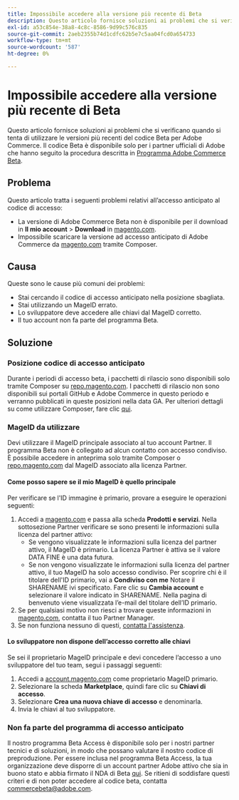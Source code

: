 ```yaml
---
title: Impossibile accedere alla versione più recente di Beta
description: Questo articolo fornisce soluzioni ai problemi che si verificano quando si tenta di utilizzare le versioni più recenti del codice Beta per Adobe Commerce. Il codice Beta è disponibile solo per i partner Adobe ufficiali che hanno seguito il processo descritto in [Programma Adobe Commerce Beta](https://github.com/magento/magento2/wiki/Magento-Beta-Program).
exl-id: a53c854e-38a8-4c8c-8586-9d99c576c835
source-git-commit: 2aeb2355b74d1cdfc62b5e7c5aa04fcd0a654733
workflow-type: tm+mt
source-wordcount: '587'
ht-degree: 0%

---
```


# Impossibile accedere alla versione più recente di Beta

Questo articolo fornisce soluzioni ai problemi che si verificano quando si tenta di utilizzare le versioni più recenti del codice Beta per Adobe Commerce. Il codice Beta è disponibile solo per i partner ufficiali di Adobe che hanno seguito la procedura descritta in [Programma Adobe Commerce Beta](https://github.com/magento/magento2/wiki/Magento-Beta-Program).

## Problema

Questo articolo tratta i seguenti problemi relativi all’accesso anticipato al codice di accesso:

* La versione di Adobe Commerce Beta non è disponibile per il download in **Il mio account** > **Download** in [magento.com](https://account.magento.com/customer/account/login).
* Impossibile scaricare la versione ad accesso anticipato di Adobe Commerce da [magento.com](https://account.magento.com/customer/account/login) tramite Composer.

## Causa

Queste sono le cause più comuni dei problemi:

* Stai cercando il codice di accesso anticipato nella posizione sbagliata.
* Stai utilizzando un MageID errato.
* Lo sviluppatore deve accedere alle chiavi dal MageID corretto.
* Il tuo account non fa parte del programma Beta.

## Soluzione

### Posizione codice di accesso anticipato

Durante i periodi di accesso beta, i pacchetti di rilascio sono disponibili solo tramite Composer su [repo.magento.com](https://repo.magento.com/). I pacchetti di rilascio non sono disponibili sui portali GitHub e Adobe Commerce in questo periodo e verranno pubblicati in queste posizioni nella data GA. Per ulteriori dettagli su come utilizzare Composer, fare clic [qui](https://experienceleague.adobe.com/it/docs/commerce-operations/installation-guide/composer).

### MageID da utilizzare

Devi utilizzare il MageID principale associato al tuo account Partner. Il programma Beta non è collegato ad alcun contatto con accesso condiviso. È possibile accedere in anteprima solo tramite Composer o [repo.magento.com](https://repo.magento.com/) dal MageID associato alla licenza Partner.

#### Come posso sapere se il mio MageID è quello principale

Per verificare se l&#39;ID immagine è primario, provare a eseguire le operazioni seguenti:

1. Accedi a [magento.com](https://account.magento.com/customer/account/login) e passa alla scheda **Prodotti e servizi**. Nella sottosezione Partner verificare se sono presenti le informazioni sulla licenza del partner attivo:
   * Se vengono visualizzate le informazioni sulla licenza del partner attivo, il MageID è primario. La licenza Partner è attiva se il valore DATA FINE è una data futura.
   * Se non vengono visualizzate le informazioni sulla licenza del partner attivo, il tuo MageID ha solo accesso condiviso. Per scoprire chi è il titolare dell&#39;ID primario, vai a **Condiviso con me** Notare il SHARENAME ivi specificato. Fare clic su **Cambia account** e selezionare il valore indicato in SHARENAME. Nella pagina di benvenuto viene visualizzata l’e-mail del titolare dell’ID primario.
1. Se per qualsiasi motivo non riesci a trovare queste informazioni in [magento.com](https://account.magento.com/customer/account/login), contatta il tuo Partner Manager.
1. Se non funziona nessuno di questi, [contatta l&#39;assistenza](/help/help-center-guide/help-center/magento-help-center-user-guide.md#merchant-not-displayed).

#### Lo sviluppatore non dispone dell’accesso corretto alle chiavi

Se sei il proprietario MageID principale e devi concedere l’accesso a uno sviluppatore del tuo team, segui i passaggi seguenti:

1. Accedi a [account.magento.com](https://account.magento.com/customer/account/login) come proprietario MageID primario.
1. Selezionare la scheda **Marketplace**, quindi fare clic su **Chiavi di accesso**.
1. Selezionare **Crea una nuova chiave di accesso** e denominarla.
1. Invia le chiavi al tuo sviluppatore.

### Non fa parte del programma di accesso anticipato

Il nostro programma Beta Access è disponibile solo per i nostri partner tecnici e di soluzioni, in modo che possano valutare il nostro codice di preproduzione. Per essere inclusa nel programma Beta Access, la tua organizzazione deve disporre di un account partner Adobe attivo che sia in buono stato e abbia firmato il NDA di Beta [qui](https://github.com/magento/magento2/wiki/Magento-Beta-Program). Se ritieni di soddisfare questi criteri e di non poter accedere al codice beta, contatta [commercebeta@adobe.com](mailto:commercebeta@adobe.com).
